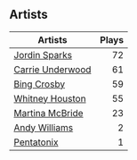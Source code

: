 ## Artists
Artists | Plays 
----- | -----: 
[Jordin Sparks](/artists/jordin-sparks-57699) | 72
[Carrie Underwood](/artists/carrie-underwood-89416) | 61
[Bing Crosby](/artists/bing-crosby-1864) | 59
[Whitney Houston](/artists/whitney-houston-87166) | 55
[Martina McBride](/artists/martina-mcbride-35319) | 23
[Andy Williams](/artists/andy-williams-16425) | 2
[Pentatonix](/artists/pentatonix-655231) | 1

